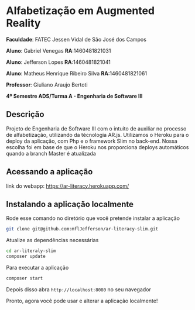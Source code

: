 
# Alfabetização em Augmented Reality


**Faculdade**: FATEC Jessen Vidal de São José dos Campos

**Aluno**: Gabriel Venegas
**RA**:1460481821031

**Aluno**: Jefferson Lopes
**RA**:1460481821041

**Aluno**: Matheus Henrique Ribeiro Silva
**RA**:1460481821061

**Professor**: Giuliano Araujo Bertoti

**4º Semestre ADS/Turma A - Engenharia de Software III**

## Descrição

Projeto de Engenharia de Software III com o intuito de auxiliar no processo de alfabetização, utilizando da técnologia AR.js. Utilizamos o Heroku para o deploy da aplicação, com Php e o framework Slim no back-end. Nossa escolha foi em base de que o Heroku nos proporciona deploys automáticos quando a branch Master é atualizada

## Acessando a aplicação

link do webapp: https://ar-literacy.herokuapp.com/

## Instalando a aplicação localmente

Rode esse comando no diretório que você pretende instalar a aplicação

```bash
git clone git@github.com:mflJefferson/ar-literacy-slim.git
```

Atualize as dependẽncias necessárias

```bash
cd ar-literaly-slim
composer update
```

Para executar a aplicação

```bash
composer start
```
Depois disso abra `http://localhost:8080` no seu navegador

Pronto, agora você pode usar e alterar a aplicação localmente!
